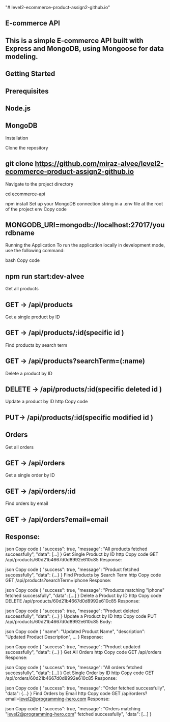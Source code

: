 "# level2-ecommerce-product-assign2-github.io" 


## E-commerce API
## This is a simple E-commerce API built with Express and MongoDB, using Mongoose for data modeling.

## Getting Started
## Prerequisites
## Node.js
## MongoDB

Installation

Clone the repository
## git clone https://github.com/miraz-alvee/level2-ecommerce-product-assign2-github.io
Navigate to the project directory

cd ecommerce-api

npm install
Set up your MongoDB connection string in a .env file at the root of the project
env
Copy code
## MONGODB_URI=mongodb://localhost:27017/yourdbname
Running the Application
To run the application locally in development mode, use the following command:

bash
Copy code
## npm run start:dev-alvee

Get all products
## GET -> /api/products

Get a single product by ID
## GET -> /api/products/:id(specific id )

Find products by search term

## GET ->  /api/products?searchTerm=(:name)

Delete a product by ID

## DELETE -> /api/products/:id(specific deleted id )
Update a product by ID
http
Copy code
## PUT-> /api/products/:id(specific modified id )

## Orders
Get all orders
## GET -> /api/orders

Get a single order by ID
## GET -> /api/orders/:id

Find orders by email
## GET -> /api/orders?email=email

## Response:

json
Copy code
{
  "success": true,
  "message": "All products fetched successfully",
  "data": [...]
}
Get Single Product by ID
http
Copy code
GET /api/products/60d21b4667d0d8992e610c85
Response:

json
Copy code
{
  "success": true,
  "message": "Product fetched successfully",
  "data": {...}
}
Find Products by Search Term
http
Copy code
GET /api/products?searchTerm=iphone
Response:

json
Copy code
{
  "success": true,
  "message": "Products matching \"iphone\" fetched successfully",
  "data": [...]
}
Delete a Product by ID
http
Copy code
DELETE /api/products/60d21b4667d0d8992e610c85
Response:

json
Copy code
{
  "success": true,
  "message": "Product deleted successfully",
  "data": {...}
}
Update a Product by ID
http
Copy code
PUT /api/products/60d21b4667d0d8992e610c85
Body:

json
Copy code
{
  "name": "Updated Product Name",
  "description": "Updated Product Description",
  ...
}
Response:

json
Copy code
{
  "success": true,
  "message": "Product updated successfully",
  "data": {...}
}
Get All Orders
http
Copy code
GET /api/orders
Response:

json
Copy code
{
  "success": true,
  "message": "All orders fetched successfully",
  "data": [...]
}
Get Single Order by ID
http
Copy code
GET /api/orders/60d21b4667d0d8992e610c85
Response:

json
Copy code
{
  "success": true,
  "message": "Order fetched successfully",
  "data": {...}
}
Find Orders by Email
http
Copy code
GET /api/orders?email=level2@programming-hero.com
Response:

json
Copy code
{
  "success": true,
  "message": "Orders matching \"level2@programming-hero.com\" fetched successfully",
  "data": [...]
}
